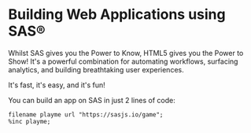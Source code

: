 # Building Web Applications using SAS®


Whilst SAS gives you the Power to Know, HTML5 gives you the Power to Show!  It's a powerful combination for automating workflows, surfacing analytics, and building breathtaking user experiences.

It's fast, it's easy, and it's fun!

You can build an app on SAS in just 2 lines of code:

```
filename playme url "https://sasjs.io/game";
%inc playme;
```
